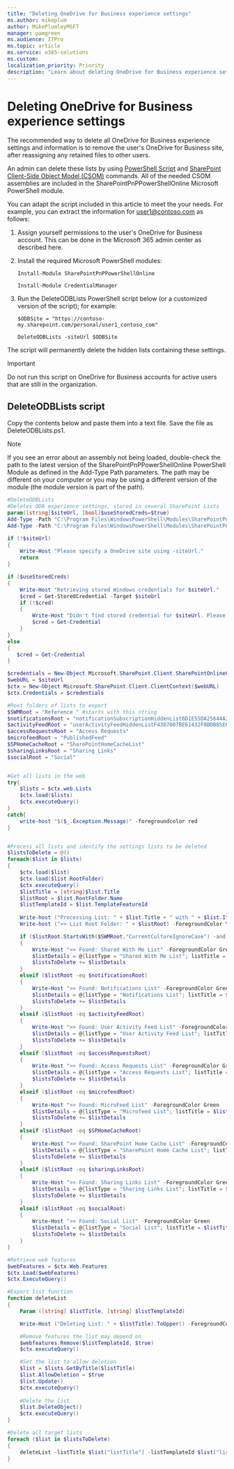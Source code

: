 ```yaml
---
title: "Deleting OneDrive for Business experience settings"
ms.author: mikeplum
author: MikePlumleyMSFT
manager: pamgreen
ms.audience: ITPro
ms.topic: article
ms.service: o365-solutions
ms.custom: 
localization_priority: Priority
description: "Learn about deleting OneDrive for Business experience settings."
---
```


# Deleting OneDrive for Business experience settings

The recommended way to delete all OneDrive for Business experience settings and information is to remove the user's OneDrive for Business site, after reassigning any retained files to other users.

An admin can delete these lists by using [PowerShell Script](/powershell/scripting/powershell-scripting?view=powershell-6) and [SharePoint Client-Side Object Model (CSOM)](/sharepoint/dev/sp-add-ins/complete-basic-operations-using-sharepoint-client-library-code) commands. All of the needed CSOM assemblies are included in the SharePointPnPPowerShellOnline Microsoft PowerShell module.

You can adapt the script included in this article to meet the your needs. For example, you can extract the information for user1@contoso.com as follows:

1.	Assign yourself permissions to the user's OneDrive for Business account. This can be done in the Microsoft 365 admin center as described here.

2.  Install the required Microsoft PowerShell modules:

    `Install-Module SharePointPnPPowerShellOnline`

    `Install-Module CredentialManager`

3.	Run the DeleteODBLists PowerShell script below (or a customized version of the script); for example:

    `$ODBSite = "https://contoso-my.sharepoint.com/personal/user1_contoso_com"`

    `DeleteODBLists -siteUrl $ODBSite`

The script will permanently delete the hidden lists containing these settings. 
  
> [!IMPORTANT]
> Do not run this script on OneDrive for Business accounts for active users that are still in the organization. 

## DeleteODBLists script
Copy the contents below and paste them into a text file. Save the file as DeleteODBLists.ps1.

> [!NOTE]
> If you see an error about an assembly not being loaded, double-check the path to the latest version of the SharePointPnPPowerShellOnline PowerShell Module as defined in the Add-Type Path parameters. The path may be different on your computer or you may be using a different version of the module (the module version is part of the path).

```powershell
#DeleteODBLists
#Deletes ODB experience settings, stored in several SharePoint Lists
param([string]$siteUrl, [bool]$useStoredCreds=$true)
Add-Type -Path "C:\Program Files\WindowsPowerShell\Modules\SharePointPnPPowerShellOnline\2.26.1805.0\Microsoft.SharePoint.Client.dll"
Add-Type -Path "C:\Program Files\WindowsPowerShell\Modules\SharePointPnPPowerShellOnline\2.26.1805.0\Microsoft.SharePoint.Client.Runtime.dll"

if (!$siteUrl)
{
    Write-Host "Please specify a OneDrive site using -siteUrl."
    return
}

if ($useStoredCreds)
{
    Write-Host "Retrieving stored Windows credentials for $siteUrl."
    $cred = Get-StoredCredential -Target $siteUrl
    if (!$cred)
    {
        Write-Host "Didn't find stored credential for $siteUrl. Please provide credentials to connect."
        $cred = Get-Credential
    }
}
else
{
   $cred = Get-Credential
}

$credentials = New-Object Microsoft.SharePoint.Client.SharePointOnlineCredentials($cred.UserName,$cred.Password)
$webURL = $siteUrl
$ctx = New-Object Microsoft.SharePoint.Client.ClientContext($webURL)
$ctx.Credentials = $credentials

#Root folders of lists to export
$SWMRoot = "Reference " #starts with this string
$notificationsRoot = "notificationSubscriptionHiddenList6D1E55DA25644A22"
$activityFeedRoot = "userActivityFeedHiddenListF4387007BE61432F8BDB85E6"
$accessRequestsRoot = "Access Requests"
$microfeedRoot = "PublishedFeed"
$SPHomeCacheRoot = "SharePointHomeCacheList"
$sharingLinksRoot = "Sharing Links"
$socialRoot = "Social"


#Get all lists in the web
try{
    $lists = $ctx.web.Lists
    $ctx.load($lists)
    $ctx.executeQuery()
}
catch{
	write-host "$($_.Exception.Message)" -foregroundcolor red
}


#Process all lists and identify the settings lists to be deleted
$listsToDelete = @()
foreach($list in $lists)
{
    $ctx.load($list)
    $ctx.load($list.RootFolder)
    $ctx.executeQuery()
    $listTitle = [string]$list.Title
    $listRoot = $list.RootFolder.Name
    $listTemplateId = $list.TemplateFeatureId
    
    Write-host ("Processing List: " + $list.Title + " with " + $list.ItemCount + " items").ToUpper() -ForegroundColor Yellow
    Write-host (">> List Root Folder: " + $listRoot) -ForegroundColor Yellow

    if ($listRoot.StartsWith($SWMRoot,"CurrentCultureIgnoreCase") -and $list.ItemCount -ge 1)
    {
        Write-Host ">> Found: Shared With Me List" -ForegroundColor Green
        $listDetails = @{listType = "Shared With Me List"; listTitle = $listTitle; listRoot = $listRoot; listTemplateId = $listTemplateId}
        $listsToDelete += $listDetails
    }
    elseif ($listRoot -eq $notificationsRoot)
    {
        Write-Host ">> Found: Notifications List" -ForegroundColor Green
        $listDetails = @{listType = "Notifications List"; listTitle = $listTitle; listRoot = $listRoot; listTemplateId = $listTemplateId}
        $listsToDelete += $listDetails
    }
    elseif ($listRoot -eq $activityFeedRoot)
    {
        Write-Host ">> Found: User Activity Feed List" -ForegroundColor Green
        $listDetails = @{listType = "User Activity Feed List"; listTitle = $listTitle; listRoot = $listRoot; listTemplateId = $listTemplateId}
        $listsToDelete += $listDetails
    }
    elseif ($listRoot -eq $accessRequestsRoot)
    {
        Write-Host ">> Found: Access Requests List" -ForegroundColor Green
        $listDetails = @{listType = "Access Requests List"; listTitle = $listTitle; listRoot = $listRoot; listTemplateId = $listTemplateId}
        $listsToDelete += $listDetails
    }
    elseif ($listRoot -eq $microfeedRoot)
    {
        Write-Host ">> Found: MicroFeed List" -ForegroundColor Green
        $listDetails = @{listType = "Microfeed List"; listTitle = $listTitle; listRoot = $listRoot; listTemplateId = $listTemplateId}
        $listsToDelete += $listDetails
    }
    elseif ($listRoot -eq $SPHomeCacheRoot)
    {
        Write-Host ">> Found: SharePoint Home Cache List" -ForegroundColor Green
        $listDetails = @{listType = "SharePoint Home Cache List"; listTitle = $listTitle; listRoot = $listRoot; listTemplateId = $listTemplateId}
        $listsToDelete += $listDetails
    }
    elseif ($listRoot -eq $sharingLinksRoot)
    {
        Write-Host ">> Found: Sharing Links List" -ForegroundColor Green
        $listDetails = @{listType = "Sharing Links List"; listTitle = $listTitle; listRoot = $listRoot; listTemplateId = $listTemplateId}
        $listsToDelete += $listDetails
    }
    elseif ($listRoot -eq $socialRoot)
    {
        Write-Host ">> Found: Social List" -ForegroundColor Green
        $listDetails = @{listType = "Social List"; listTitle = $listTitle; listRoot = $listRoot; listTemplateId = $listTemplateId}
        $listsToDelete += $listDetails
    }
}

#Retrieve web features
$webFeatures = $ctx.Web.Features 
$ctx.Load($webFeatures)
$ctx.ExecuteQuery()

#Export list function
function deleteList
{
    Param ([string] $listTitle, [string] $listTemplateId)

    Write-Host ("Deleting List: " + $listTitle).ToUpper() -ForegroundColor Red

    #Remove features the list may depend on
    $webfeatures.Remove($listTemplateId, $true)
    $ctx.executeQuery()

    #Set the list to allow deletion
	$list = $lists.GetByTitle($listTitle)
    $list.AllowDeletion = $true
    $list.Update()
    $ctx.executeQuery()
    
    #Delete the list    
    $list.DeleteObject()
    $ctx.executeQuery()
}

#Delete all target lists
foreach ($list in $listsToDelete)
{
    deleteList -listTitle $list["listTitle"] -listTemplateId $list["listTemplateId"]
}
```

